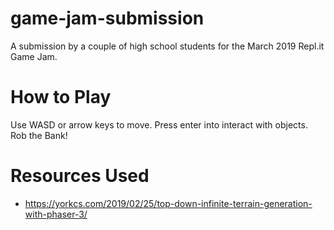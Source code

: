 # game-jam-submission
A submission by a couple of high school students for the March 2019 Repl.it Game Jam.

# How to Play
Use WASD or arrow keys to move. Press enter into interact with objects. Rob the Bank!

# Resources Used
- https://yorkcs.com/2019/02/25/top-down-infinite-terrain-generation-with-phaser-3/